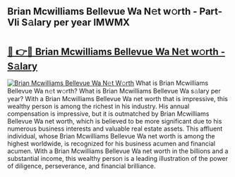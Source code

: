 ## Brian Mcwilliams Bellevue Wa N𝚎t w𝚘rth - Part-Vli S𝚊lary per year IMWMX

# <h2><a href="http://gc2max.nevu.top/?p=Brian+Mcwilliams+Bellevue+Wa">🔗 👉🔴 Brian Mcwilliams Bellevue Wa N𝚎t w𝚘rth - S𝚊lary</a></h2>

[![Brian Mcwilliams Bellevue Wa N𝚎t W𝚘rth](https://i.imgur.com/Oavwk0R.jpeg)](http://gc2max.nevu.top/?p=Brian+Mcwilliams+Bellevue+Wa)
What is Brian Mcwilliams Bellevue Wa n𝚎t w𝚘rth? What is Brian Mcwilliams Bellevue Wa s𝚊lary per year?
With a Brian Mcwilliams Bellevue Wa net worth that is impressive, this wealthy person is among the richest in his industry. His annual compensation is impressive, but it is outmatched by Brian Mcwilliams Bellevue Wa net worth, which is believed to be more significant due to his numerous business interests and valuable real estate assets. This affluent individual, whose Brian Mcwilliams Bellevue Wa net worth is among the highest worldwide, is recognized for his business acumen and financial acumen. With a Brian Mcwilliams Bellevue Wa net worth in the billions and a substantial income, this wealthy person is a leading illustration of the power of diligence, perseverance, and financial brilliance.
